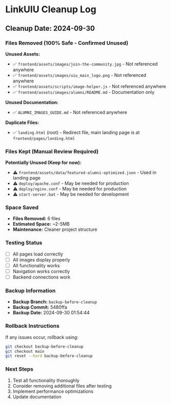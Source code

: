 # LinkUIU Cleanup Log

## Cleanup Date: 2024-09-30

### Files Removed (100% Safe - Confirmed Unused)

**Unused Assets:**
- ✅ `frontend/assets/images/join-the-community.jpg` - Not referenced anywhere
- ✅ `frontend/assets/images/uiu_main_logo.png` - Not referenced anywhere  
- ✅ `frontend/assets/scripts/image-helper.js` - Not referenced anywhere
- ✅ `frontend/assets/images/alumni/README.md` - Documentation only

**Unused Documentation:**
- ✅ `ALUMNI_IMAGES_GUIDE.md` - Not referenced anywhere

**Duplicate Files:**
- ✅ `landing.html` (root) - Redirect file, main landing page is at `frontend/pages/landing.html`

### Files Kept (Manual Review Required)

**Potentially Unused (Keep for now):**
- ⚠️ `frontend/assets/data/featured-alumni-optimized.json` - Used in landing page
- ⚠️ `deploy/apache.conf` - May be needed for production
- ⚠️ `deploy/nginx.conf` - May be needed for production  
- ⚠️ `start-server.bat` - May be needed for development

### Space Saved
- **Files Removed:** 6 files
- **Estimated Space:** ~2-5MB
- **Maintenance:** Cleaner project structure

### Testing Status
- [ ] All pages load correctly
- [ ] All images display properly
- [ ] All functionality works
- [ ] Navigation works correctly
- [ ] Backend connections work

### Backup Information
- **Backup Branch:** `backup-before-cleanup`
- **Backup Commit:** 5480ffa
- **Backup Date:** 2024-09-30 01:54:44

### Rollback Instructions
If any issues occur, rollback using:
```bash
git checkout backup-before-cleanup
git checkout main
git reset --hard backup-before-cleanup
```

### Next Steps
1. Test all functionality thoroughly
2. Consider removing additional files after testing
3. Implement performance optimizations
4. Update documentation
